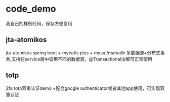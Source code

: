 # code_demo
我自己的样例代码，保存方便复用
## jta-atomikos  
jta-atomikos spring boot + mybatis plus + mysql/mariadb 多数据源+分布式事务,支持在service层中调用不同的数据源，@Transactional注解可正常使用
## totp
2fa totp双重认证demo +配合google authenticator或者其他app使用，可实现双重认证
